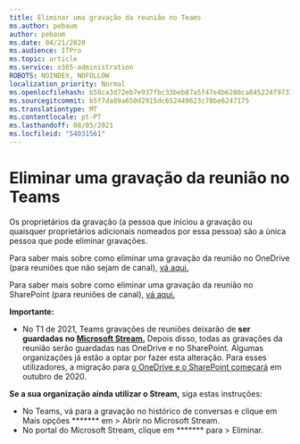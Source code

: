 ```yaml
---
title: Eliminar uma gravação da reunião no Teams
ms.author: pebaum
author: pebaum
ms.date: 04/21/2020
ms.audience: ITPro
ms.topic: article
ms.service: o365-administration
ROBOTS: NOINDEX, NOFOLLOW
localization_priority: Normal
ms.openlocfilehash: b58ca3d72eb7e937fbc33beb87a5f47e4b6280ca845224f973189e689c33c03c
ms.sourcegitcommit: b5f7da89a650d2915dc652449623c78be6247175
ms.translationtype: MT
ms.contentlocale: pt-PT
ms.lasthandoff: 08/05/2021
ms.locfileid: "54031561"
---
```

# <a name="delete-a-meeting-recording-in-teams"></a>Eliminar uma gravação da reunião no Teams

Os proprietários da gravação (a pessoa que iniciou a gravação ou quaisquer proprietários adicionais nomeados por essa pessoa) são a única pessoa que pode eliminar gravações.  

Para saber mais sobre como eliminar uma gravação da reunião no OneDrive (para reuniões que não sejam de canal), [vá aqui.](https://support.microsoft.com/office/21fe345a-e488-4fa7-932b-f053c1bebe8a)  

Para saber mais sobre como eliminar uma gravação da reunião no SharePoint (para reuniões de canal), [vá aqui.](https://support.microsoft.com/office/71f3c90a-0d24-4d80-8b66-f88234b79a52)  

**Importante:**

- No T1 de 2021, Teams gravações de reuniões deixarão de **ser guardadas no [Microsoft Stream.](https://stream.microsoft.com/)** Depois disso, todas as gravações da reunião serão guardadas nas OneDrive e no SharePoint. Algumas organizações já estão a optar por fazer esta alteração. Para esses utilizadores, a migração para [o OneDrive e o SharePoint começará](https://docs.microsoft.com/MicrosoftTeams/tmr-meeting-recording-change) em outubro de 2020.

**Se a sua organização ainda utilizar o Stream,** siga estas instruções:

- No Teams, vá para a gravação no histórico de conversas e clique em Mais opções ******* em > Abrir no Microsoft Stream.
- No portal do Microsoft Stream, clique em ******* para > Eliminar.
